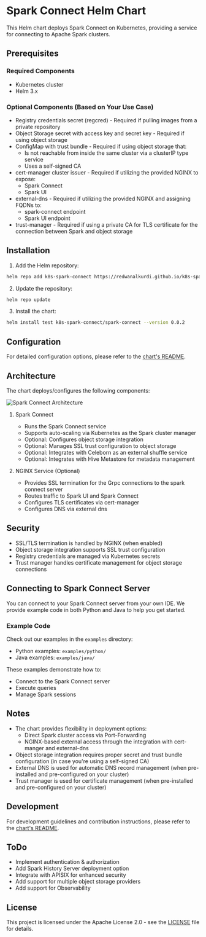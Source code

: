 # Spark Connect Helm Chart

This Helm chart deploys Spark Connect on Kubernetes, providing a service for connecting to Apache Spark clusters.

## Prerequisites

### Required Components
- Kubernetes cluster
- Helm 3.x

### Optional Components (Based on Your Use Case)
- Registry credentials secret (regcred) - Required if pulling images from a private repository
- Object Storage secret with access key and secret key - Required if using object storage
- ConfigMap with trust bundle - Required if using object storage that:
  - Is not reachable from inside the same cluster via a clusterIP type service
  - Uses a self-signed CA
- cert-manager cluster issuer - Required if utilizing the provided NGINX to expose:
  - Spark Connect
  - Spark UI
- external-dns - Required if utilizing the provided NGINX and assigning FQDNs to:
  - spark-connect endpoint
  - Spark UI endpoint
- trust-manager - Required if using a private CA for TLS certificate for the connection between Spark and object storage

## Installation

1. Add the Helm repository:
```bash
helm repo add k8s-spark-connect https://redwanalkurdi.github.io/k8s-spark-connect/
```

2. Update the repository:
```bash
helm repo update
```

3. Install the chart:
```bash
helm install test k8s-spark-connect/spark-connect --version 0.0.2
```

## Configuration

For detailed configuration options, please refer to the [chart's README](charts/spark-connect/README.md).

## Architecture

The chart deploys/configures the following components:

![Spark Connect Architecture](./assets/Arch.png)


1. Spark Connect
   - Runs the Spark Connect service
   - Supports auto-scaling via Kubernetes as the Spark cluster manager
   - Optional: Configures object storage integration
   - Optional: Manages SSL trust configuration to object storage
   - Optional: Integrates with Celeborn as an external shuffle service
   - Optional: Integrates with Hive Metastore for metadata management

2. NGINX Service (Optional)
   - Provides SSL termination for the Grpc connections to the spark connect server
   - Routes traffic to Spark UI and Spark Connect
   - Configures TLS certificates via cert-manager
   - Configures DNS via external dns


## Security

- SSL/TLS termination is handled by NGINX (when enabled)
- Object storage integration supports SSL trust configuration
- Registry credentials are managed via Kubernetes secrets
- Trust manager handles certificate management for object storage connections

## Connecting to Spark Connect Server

You can connect to your Spark Connect server from your own IDE. We provide example code in both Python and Java to help you get started.

### Example Code

Check out our examples in the `examples` directory:
- Python examples: `examples/python/`
- Java examples: `examples/java/`

These examples demonstrate how to:
- Connect to the Spark Connect server
- Execute queries
- Manage Spark sessions

## Notes

- The chart provides flexibility in deployment options:
  - Direct Spark cluster access via Port-Forwarding
  - NGINX-based external access through the integration with cert-manger and external-dns
- Object storage integration requires proper secret and trust bundle configuration (in case you're using a self-signed CA)
- External DNS is used for automatic DNS record management (when pre-installed and pre-configured on your cluster)
- Trust manager is used for certificate management (when pre-installed and pre-configured on your cluster)

## Development

For development guidelines and contribution instructions, please refer to the [chart's README](charts/spark-connect/README.md).

## ToDo

- Implement authentication & authorization
- Add Spark History Server deployment option
- Integrate with APISIX for enhanced security 
- Add support for multiple object storage providers
- Add support for Observability


## License

This project is licensed under the Apache License 2.0 - see the [LICENSE](LICENSE) file for details.
